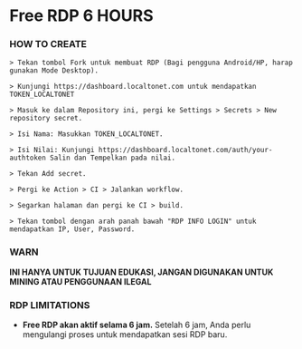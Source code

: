 # Free RDP 6 HOURS

### HOW TO CREATE

```
> Tekan tombol Fork untuk membuat RDP (Bagi pengguna Android/HP, harap gunakan Mode Desktop).

> Kunjungi https://dashboard.localtonet.com untuk mendapatkan TOKEN_LOCALTONET

> Masuk ke dalam Repository ini, pergi ke Settings > Secrets > New repository secret.

> Isi Nama: Masukkan TOKEN_LOCALTONET.

> Isi Nilai: Kunjungi https://dashboard.localtonet.com/auth/your-authtoken Salin dan Tempelkan pada nilai.

> Tekan Add secret.

> Pergi ke Action > CI > Jalankan workflow.

> Segarkan halaman dan pergi ke CI > build.

> Tekan tombol dengan arah panah bawah "RDP INFO LOGIN" untuk mendapatkan IP, User, Password.
```


### WARN
**INI HANYA UNTUK TUJUAN EDUKASI, JANGAN DIGUNAKAN UNTUK MINING ATAU PENGGUNAAN ILEGAL**

### RDP LIMITATIONS
- **Free RDP akan aktif selama 6 jam.** Setelah 6 jam, Anda perlu mengulangi proses untuk mendapatkan sesi RDP baru.